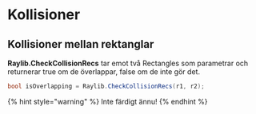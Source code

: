 # Kollisioner

## Kollisioner mellan rektanglar

**Raylib.CheckCollisionRecs** tar emot två Rectangles som parametrar och returnerar true om de överlappar, false om de inte gör det.

```csharp
bool isOverlapping = Raylib.CheckCollisionRecs(r1, r2);
```



{% hint style="warning" %}
Inte färdigt ännu!
{% endhint %}



